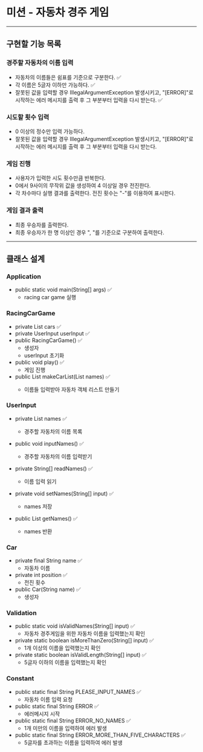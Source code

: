 # 미션 - 자동차 경주 게임

---

## 구현할 기능 목록

### 경주할 자동차의 이름 입력

- 자동차의 이름들은 쉼표를 기준으로 구분한다. ✅
- 각 이름은 5글자 이하만 가능하다. ✅
- 잘못된 값을 입력할 경우 IllegalArgumentException 발생시키고, "[ERROR]"로 시작하는 에러 메시지를 출력 후 그 부분부터 입력을 다시 받는다. ✅

### 시도할 횟수 입력

- 0 이상의 정수만 입력 가능하다.
- 잘못된 값을 입력할 경우 IllegalArgumentException 발생시키고, "[ERROR]"로 시작하는 에러 메시지를 출력 후 그 부분부터 입력을 다시 받는다.

### 게임 진행

- 사용자가 입력한 시도 횟수만큼 반복한다.
- 0에서 9사이의 무작위 값을 생성하여 4 이상일 경우 전진한다.
- 각 차수마다 실행 결과를 출력한다. 전진 횟수는 "-"를 이용하여 표시한다.

### 게임 결과 출력

- 최종 우승자를 출력한다.
- 최종 우승자가 한 명 이상인 경우 ", "를 기준으로 구분하여 출력한다.

---

## 클래스 설계

### Application

- public static void main(String[] args) ✅
    * racing car game 실행

### RacingCarGame

- private List<Car> cars ✅
- private UserInput userInput ✅
- public RacingCarGame() ✅
    * 생성자
    * userInput 초기화
- public void play() ✅
    * 게임 진행
- public List<Car> makeCarList(List<String> names) ✅
    * 이름들 입력받아 자동차 객체 리스트 만들기

### UserInput

- private List<String> names ✅
    * 경주할 자동차의 이름 목록

- public void inputNames() ✅
    * 경주할 자동차의 이름 입력받기
- private String[] readNames() ✅
    * 이름 입력 읽기
- private void setNames(String[] input) ✅
    * names 저장
- public List<String> getNames() ✅
    * names 반환

### Car

- private final String name ✅
    * 자동차 이름
- private int position ✅
    * 전진 횟수
- public Car(String name) ✅
    * 생성자

### Validation

- public static void isValidNames(String[] input) ✅
    * 자동차 경주게임을 위한 자동차 이름을 입력했는지 확인
- private static boolean isMoreThanZero(String[] input) ✅
    * 1개 이상의 이름을 입력했는지 확인
- private static boolean isValidLength(String[] input) ✅
    * 5글자 이하의 이름을 입력했는지 확인

### Constant

- public static final String PLEASE_INPUT_NAMES ✅
    * 자동차 이름 입력 요청
- public static final String ERROR ✅
    * 에러메시지 시작
- public static final String ERROR_NO_NAMES ✅
    * 1개 미만의 이름을 입력하여 에러 발생
- public static final String ERROR_MORE_THAN_FIVE_CHARACTERS ✅
    * 5글자를 초과하는 이름을 입력하여 에러 발생
